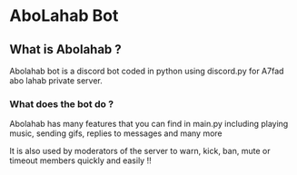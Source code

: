 # AboLahab Bot

## What is Abolahab ?

Abolahab bot is a discord bot coded in python using discord.py for A7fad abo lahab private
server.

### What does the bot do ?
Abolahab has many features that you can find in main.py including playing music, sending gifs, replies to messages and many more 

It is also used by moderators of the server to warn, kick, ban, mute or timeout members quickly and easily !!
